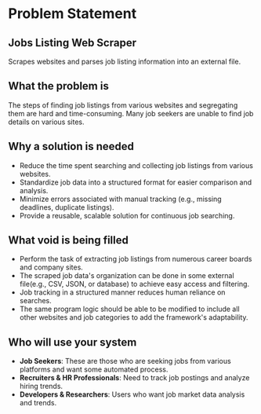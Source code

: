 
# Problem Statement

## Jobs Listing Web Scraper
Scrapes websites and parses job listing information into an external file.

## What the problem is
The steps of finding job listings from various websites and segregating them are hard and time-consuming. Many job seekers are unable to find job details on various sites.

## Why a solution is needed
- Reduce the time spent searching and collecting job listings from various websites.
- Standardize job data into a structured format for easier comparison and analysis.
- Minimize errors associated with manual tracking (e.g., missing deadlines, duplicate listings).
- Provide a reusable, scalable solution for continuous job searching.

## What void is being filled
- Perform the task of extracting job listings from numerous career boards and company sites.
- The scraped job data's organization can be done in some external file(e.g., CSV, JSON, or database) to achieve easy access and filtering.
- Job tracking in a structured manner reduces human reliance on searches.
- The same program logic should be able to be modified to include all other websites and job categories to add the framework's adaptability.
  
## Who will use your system
- **Job Seekers**: These are those who are seeking jobs from various platforms and want some automated process.
- **Recruiters & HR Professionals**: Need to track job postings and analyze hiring trends.
- **Developers & Researchers**: Users who want job market data analysis and trends.
  
